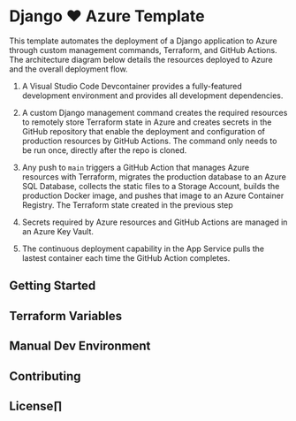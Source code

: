 # Django :heart: Azure Template

This template automates the deployment of a Django application to Azure through custom management commands, Terraform, and GitHub Actions.  The architecture diagram below details the resources deployed to Azure and the overall deployment flow.

1. A Visual Studio Code Devcontainer provides a fully-featured development environment and provides all development dependencies.

1. A custom Django management command creates the required resources to remotely store Terraform state in Azure and creates secrets in the GitHub repository that enable the deployment and configuration of production resources by GitHub Actions.  The command only needs to be run once, directly after the repo is cloned.

1. Any push to `main` triggers a GitHub Action that manages Azure resources with Terraform, migrates the production database to an Azure SQL Database, collects the static files to a Storage Account, builds the production Docker image, and pushes that image to an Azure Container Registry.  The Terraform state created in the previous step

1. Secrets required by Azure resources and GitHub Actions are managed in an Azure Key Vault.

1. The continuous deployment capability in the App Service pulls the lastest container each time the GitHub Action completes.

## Getting Started

## Terraform Variables

## Manual Dev Environment

## Contributing

## License∏
